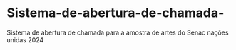 # Sistema-de-abertura-de-chamada-
Sistema de abertura de chamada para a amostra de artes do Senac  nações unidas 2024
